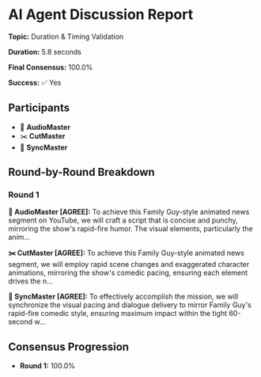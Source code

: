 # AI Agent Discussion Report

**Topic:** Duration & Timing Validation

**Duration:** 5.8 seconds

**Final Consensus:** 100.0%

**Success:** ✅ Yes

## Participants

- 🎵 **AudioMaster**
- ✂️ **CutMaster**
- 🎯 **SyncMaster**

## Round-by-Round Breakdown

### Round 1

**🎵 AudioMaster [AGREE]:** To achieve this Family Guy-style animated news segment on YouTube, we will craft a script that is concise and punchy, mirroring the show's rapid-fire humor.  The visual elements, particularly the anim...

**✂️ CutMaster [AGREE]:** To achieve this Family Guy-style animated news segment, we will employ rapid scene changes and exaggerated character animations, mirroring the show's comedic pacing, ensuring each element drives the n...

**🎯 SyncMaster [AGREE]:** To effectively accomplish the mission, we will synchronize the visual pacing and dialogue delivery to mirror Family Guy's rapid-fire comedic style, ensuring maximum impact within the tight 60-second w...

## Consensus Progression

- **Round 1:** 100.0%
